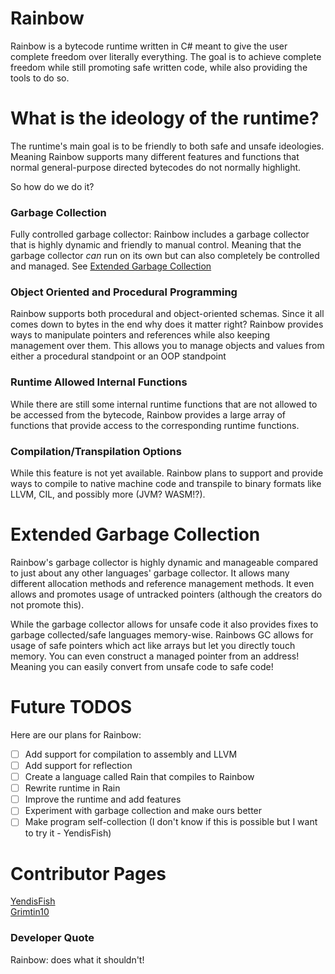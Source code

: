 # Rainbow

Rainbow is a bytecode runtime written in C# meant to give
the user complete freedom over literally everything. The
goal is to achieve complete freedom while still promoting
safe written code, while also providing the tools to
do so. 

# What is the ideology of the runtime?

The runtime's main goal is to be friendly to both
safe and unsafe ideologies. Meaning Rainbow supports
many different features and functions that normal general-purpose 
directed bytecodes do not normally highlight.

So how do we do it?

### Garbage Collection
Fully controlled garbage collector: Rainbow includes a garbage
collector that is highly dynamic and friendly to manual control.
Meaning that the garbage collector *can* run on its own but can
also completely be controlled and managed. See [Extended Garbage Collection](#extended-garbage-collection)

### Object Oriented and Procedural Programming
Rainbow supports both procedural and object-oriented
schemas. Since it all comes down to bytes in the end why does it matter
right? Rainbow provides ways to manipulate pointers and
references while also keeping management over them. This allows
you to manage objects and values from either a procedural standpoint
or an OOP standpoint

### Runtime Allowed Internal Functions
While there are still some internal runtime functions
that are not allowed to be accessed from the bytecode,
Rainbow provides a large array of functions that provide
access to the corresponding runtime functions.

### Compilation/Transpilation Options
While this feature is not yet available. Rainbow plans to
support and provide ways to compile to native machine
code and transpile to binary formats like LLVM, CIL, and
possibly more (JVM? WASM!?).

# Extended Garbage Collection

Rainbow's garbage collector is highly dynamic and manageable compared
to just about any other languages' garbage collector. It allows many
different allocation methods and reference management methods. It even
allows and promotes usage of untracked pointers (although the creators do
not promote this).

While the garbage collector allows for unsafe code it also provides fixes
to garbage collected/safe languages memory-wise. Rainbows GC allows for usage
of safe pointers which act like arrays but let you directly touch memory. You
can even construct a managed pointer from an address! Meaning you can easily
convert from unsafe code to safe code!

# Future TODOS

Here are our plans for Rainbow:

- [ ] Add support for compilation to assembly and LLVM
- [ ] Add support for reflection
- [ ] Create a language called Rain that compiles to Rainbow
- [ ] Rewrite runtime in Rain
- [ ] Improve the runtime and add features
- [ ] Experiment with garbage collection and make ours better
- [ ] Make program self-collection (I don't know if this is possible but I want to try it - YendisFish)

# Contributor Pages
[YendisFish](https://github.com/YendisFish)  
[Grimtin10](https://github.com/Grimtin10)

### Developer Quote

Rainbow: does what it shouldn't!